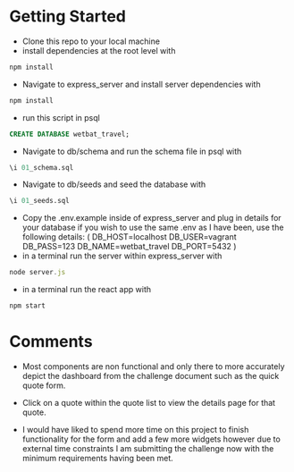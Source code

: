 # Getting Started
- Clone this repo to your local machine
- install dependencies at the root level with
```js
npm install
```
- Navigate to express_server and install server dependencies with
```js
npm install
```
- run this script in psql
```sql
CREATE DATABASE wetbat_travel;
```
- Navigate to db/schema and run the schema file in psql with
```sql
\i 01_schema.sql
```

- Navigate to db/seeds and seed the database with
```sql
\i 01_seeds.sql
```

- Copy the .env.example inside of express_server and plug in details for your database
  if you wish to use the same .env as I have been, use the following details:
  (
DB_HOST=localhost
DB_USER=vagrant
DB_PASS=123
DB_NAME=wetbat_travel
DB_PORT=5432
)
- in a terminal run the server within express_server with
```js
node server.js
```
- in a terminal run the react app with
```js
npm start
```

# Comments

- Most components are non functional and only there to more accurately depict the dashboard from the challenge document such as the quick quote form.

- Click on a quote within the quote list to view the details page for that quote.

- I would have liked to spend more time on this project to finish functionality for the form and add a few more widgets however due to external time constraints I am submitting the challenge now with the minimum requirements having been met.
